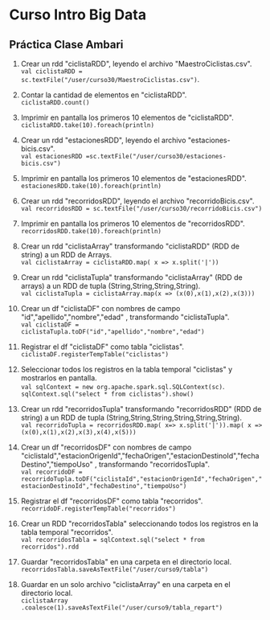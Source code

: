 # Curso Intro Big Data

## Práctica Clase Ambari


1. Crear un rdd "ciclistaRDD", leyendo el archivo "MaestroCiclistas.csv".  
`val ciclistaRDD = sc.textFile("/user/curso30/MaestroCiclistas.csv")`.  

2. Contar la cantidad de elementos en "ciclistaRDD".  
`ciclistaRDD.count()`

3. Imprimir en pantalla los primeros 10 elementos de "ciclistaRDD".  
`ciclistaRDD.take(10).foreach(println)`

4. Crear un rdd "estacionesRDD", leyendo el archivo "estaciones-bicis.csv".  
`val estacionesRDD =sc.textFile("/user/curso30/estaciones-bicis.csv")`

5. Imprimir en pantalla los primeros 10 elementos de "estacionesRDD".  
`estacionesRDD.take(10).foreach(println)`

6. Crear un rdd "recorridosRDD", leyendo el archivo "recorridoBicis.csv".  
`val recorridosRDD = sc.textFile("/user/curso30/recorridoBicis.csv")`

7. Imprimir en pantalla los primeros 10 elementos de "recorridosRDD".   
`recorridosRDD.take(10).foreach(println)`

8. Crear un rdd "ciclistaArray" transformando "ciclistaRDD" (RDD de string) a un RDD de Arrays.   
`val ciclistaArray = ciclistaRDD.map( x => x.split('|'))`

9. Crear un rdd "ciclistaTupla" transformando "ciclistaArray" (RDD de arrays) a un RDD de tupla (String,String,String,String).   
`val ciclistaTupla = ciclistaArray.map(x => (x(0),x(1),x(2),x(3)))`

10. Crear un df "ciclistaDF" con nombres de campo "id","apellido","nombre","edad" , transformando "ciclistaTupla".  
`val ciclistaDF = ciclistaTupla.toDF("id","apellido","nombre","edad")`

11. Registrar el df "ciclistaDF" como tabla "ciclistas".  
`ciclistaDF.registerTempTable("ciclistas")`

12. Seleccionar todos los registros en la tabla temporal "ciclistas" y mostrarlos en pantalla.   
`val sqlContext = new org.apache.spark.sql.SQLContext(sc)`. 
`sqlContext.sql("select * from ciclistas").show()`

13. Crear un rdd "recorridosTupla" transformando "recorridosRDD" (RDD de string) a un RDD de tupla (String,String,String,String,String,String).   
`val recorridoTupla = recorridosRDD.map( x=> x.split('|')).map( x => (x(0),x(1),x(2),x(3),x(4),x(5)))`

14. Crear un df "recorridosDF" con nombres de campo "ciclistaId","estacionOrigenId","fechaOrigen","estacionDestinoId","fechaDestino","tiempoUso" , transformando "recorridosTupla".   
`val recorridoDF = recorridoTupla.toDF("ciclistaId","estacionOrigenId","fechaOrigen","estacionDestinoId","fechaDestino","tiempoUso")`

15. Registrar el df "recorridosDF" como tabla "recorridos".   
`recorridoDF.registerTempTable("recorridos")`

16. Crear un RDD "recorridosTabla" seleccionando todos los registros en la tabla temporal "recorridos".   
`val recorridosTabla = sqlContext.sql("select * from recorridos").rdd`

17. Guardar "recorridosTabla" en una carpeta en el directorio local.   
`recorridosTabla.saveAsTextFile("/user/curso9/tabla")`

18. Guardar en un solo archivo "ciclistaArray" en una carpeta en el directorio local.   
`ciclistaArray .coalesce(1).saveAsTextFile("/user/curso9/tabla_repart")`

